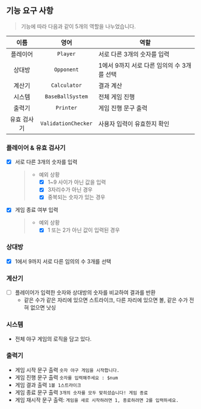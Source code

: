 ## 기능 요구 사항

> 기능에 따라 다음과 같이 5개의 역할을 나누었습니다.

|   이름   |         영어          | 역할                         |
|:------:|:-------------------:|----------------------------|
|  플레이어  |      `Player`       | 서로 다른 3개의 숫자를 입력           |
|  상대방   |     `Opponent`      | 1에서 9까지 서로 다른 임의의 수 3개를 선택 | 
|  계산기   |    `Calculator`     | 결과 계산                      |
|  시스템   |  `BaseBallSystem`   | 전체 게임 진행                   |
|  출력기   |      `Printer`      | 게임 진행 문구 출력                |
| 유효 검사기 | `ValidationChecker` | 사용자 입력이 유효한지 확인            |

### 플레이어 & 유효 검사기
- [x] 서로 다른 3개의 숫자를 입력
    > - 예외 상황
    >   - [x] 1~9 사이가 아닌 값을 입력
    >   - [x] 3자리수가 아닌 경우
    >   - [x] 중복되는 숫자가 있는 경우
- [x] 게임 종료 여부 입력
    > - 예외 상황
    >   - [x] 1 또는 2가 아닌 값이 입력된 경우

### 상대방
- [x] 1에서 9까지 서로 다른 임의의 수 3개를 선택

### 계산기
- [ ] 플레이어가 입력한 숫자와 상대방의 숫자를 비교하여 결과를 반환
    - 같은 수가 같은 자리에 있으면 스트라이크, 다른 자리에 있으면 볼, 같은 수가 전혀 없으면 낫싱

### 시스템
- 전체 야구 게임의 로직을 담고 있다.

### 출력기
- 게임 시작 문구 출력 `숫자 야구 게임을 시작합니다.`
- 게임 진행 문구 출력 `숫자를 입력해주세요 : $num`
- 게임 결과 출력 `1볼 1스트라이크`
- 게임 종료 문구 출력 `3개의 숫자를 모두 맞히셨습니다! 게임 종료`
- 게임 재시작 문구 출력: `게임을 새로 시작하려면 1, 종료하려면 2를 입력하세요.`